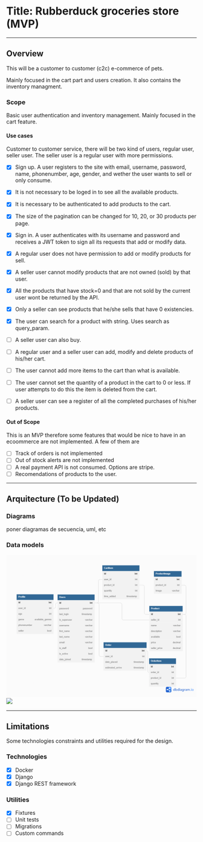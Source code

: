 # Title: Rubberduck groceries store (MVP)
---
## Overview
This will be a customer to customer (c2c) e-commerce of pets.

Mainly focused in the cart part and users creation. It also contains the
inventory managment.

### Scope
Basic user authentication and inventory management. Mainly focused in the cart feature.

#### Use cases
Customer to customer service, there will be two kind of users, regular
user, seller user. The seller user is a regular user with more permissions.

 - [x] Sign up. A user registers to the site with email, username, password,
name, phonenumber, age, gender, and wether the user wants to sell or only
consume.
 - [x] It is not necessary to be loged in to see all the available products.
 - [x] It is necessary to be authenticated to add products to the cart.
 - [x] The size of the pagination can be changed for 10, 20, or 30 products
per page.
 - [x] Sign in. A user authenticates with its username and password and
receives a JWT token to sign all its requests that add or modify data.
 - [x] A regular user does not have permission to add or modify products for
sell.
 - [x] A seller user cannot modify products that are not owned (sold) by
that user.
 - [x] All the products that have stock=0 and that are not sold by the current
user wont be returned by the API.
 - [x] Only a seller can see products that he/she sells that have 0 existencies.
 - [x] The user can search for a product with string. Uses search as query_param.
 - [ ] A seller user can also buy.
 - [ ] A regular user and a seller user can add, modify and delete products
of his/her cart.
 - [ ] The user cannot add more items to the cart than what is available.
 - [ ] The user cannot set the quantity of a product in the cart to 0 or less.
If user attempts to do this the item is deleted from the cart.
 - [ ] A seller user can see a register of all the completed purchases of his/her
products.


#### Out of Scope
This is an MVP therefore some features that would be nice to have in an
ecoommerce are not implemented. A few of them are

 - [ ] Track of orders is not implemented
 - [ ] Out of stock alerts are not implemented
 - [ ] A real payment API is not consumed. Options are stripe.
 - [ ] Recomendations of products to the user.

---
## Arquitecture (To be Updated)

### Diagrams
poner diagramas de secuencia, uml, etc

### Data models
![Entidad relacion](cart_columbus.png)
[![](https://mermaid.ink/img/pako:eNqNVM1u2zAMfhVB5_YFfN126KkDht0CCLRF29xkyZXoDkGSd69k2V6sJFt9MKiPFH8-kjrJxmmUlUT_laDzMBysiN_PgD6IUz6QZUE6y4E92U6MEMIf5xdQAyPTgMJAYGVcRzYraueMoKDCNKKfos-dkwRYGHAHtuSjjxt49nyD4gBkilAMbbuHoGF6xyLVJKhfjiwuRVwOS9LfvdNTw-J8fn4-n9bjywAdikpoDI2nGrWqj8WNbHKHtCSP2Uat2AjcC0o3ivCJ-jX2q9fxUEXjdC3rM_YgSqJ0CzGXOBpoUItUc6RmGLMqyjE2xyrA-0hOqb_sor0wDmVKjbMMZMNdzv7eioZgVY0qjUTp8kERLhmof5GXsLcJLBMfb7vXksGcyXlmsxI9hFL_GQITsDVoGbkOrd8jY-8s2mmo1_Ge5y6gMStwt7crZdVsOue35_JBhtmxKhbyZjXynI5M7noX4T0uDNRm3QZs4hiYyC81BbSEudLcreILeL5qdA_rohUTUdjtBmLTfbYn_x-Hbc3TT4HW25bLJzmgj--Gjq_eHPAgucfInqyiqMH_PsiDTXbTmNx808TOy6oFE_BJwsTux9E2smI_4Wq0PJ6L1eUD13HJzw)](https://mermaid.live/edit#pako:eNqNVM1u2zAMfhVB5_YFfN126KkDht0CCLRF29xkyZXoDkGSd69k2V6sJFt9MKiPFH8-kjrJxmmUlUT_laDzMBysiN_PgD6IUz6QZUE6y4E92U6MEMIf5xdQAyPTgMJAYGVcRzYraueMoKDCNKKfos-dkwRYGHAHtuSjjxt49nyD4gBkilAMbbuHoGF6xyLVJKhfjiwuRVwOS9LfvdNTw-J8fn4-n9bjywAdikpoDI2nGrWqj8WNbHKHtCSP2Uat2AjcC0o3ivCJ-jX2q9fxUEXjdC3rM_YgSqJ0CzGXOBpoUItUc6RmGLMqyjE2xyrA-0hOqb_sor0wDmVKjbMMZMNdzv7eioZgVY0qjUTp8kERLhmof5GXsLcJLBMfb7vXksGcyXlmsxI9hFL_GQITsDVoGbkOrd8jY-8s2mmo1_Ge5y6gMStwt7crZdVsOue35_JBhtmxKhbyZjXynI5M7noX4T0uDNRm3QZs4hiYyC81BbSEudLcreILeL5qdA_rohUTUdjtBmLTfbYn_x-Hbc3TT4HW25bLJzmgj--Gjq_eHPAgucfInqyiqMH_PsiDTXbTmNx808TOy6oFE_BJwsTux9E2smI_4Wq0PJ6L1eUD13HJzw)

---
## Limitations
Some technologies constraints and utilities required for the design.

<!--
Ej.
* Llamadas del API tienen latencia X
* No se soporta mas de X llamadas por segundo
-->

### Technologies
 - [x] Docker
 - [x] Django
 - [x] Django REST framework

### Utilities
 - [x] Fixtures
 - [ ] Unit tests
 - [ ] Migrations
 - [ ] Custom commands

<!--
---
## Costo
Descripción/Análisis de costos
Ejemplo:
"Considerando N usuarios diarios, M llamadas a X servicio/baseDatos/etc"
* 1000 llamadas diarias a serverless functions. $XX.XX
* 1000 read/write units diarias a X Database on-demand. $XX.XX
Total: $xx.xx (al mes/dia/año)
-->
